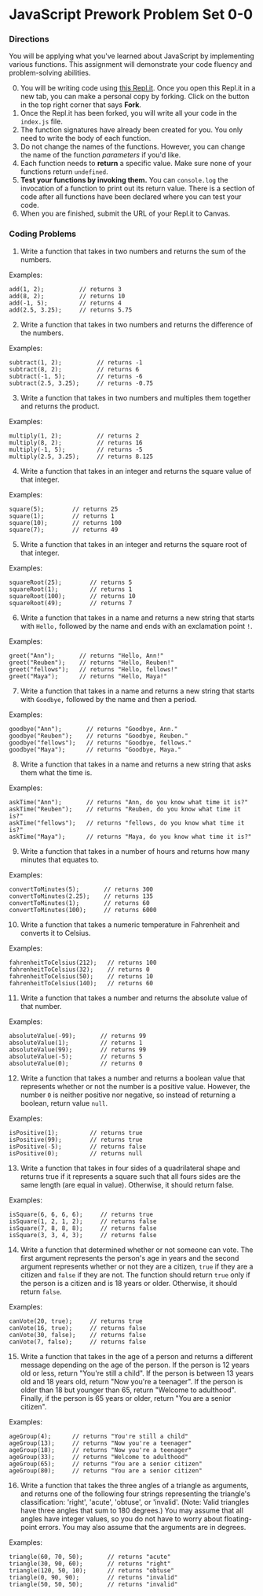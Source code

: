 # JavaScript Prework Problem Set 0-0

### Directions 
You will be applying what you've learned about JavaScript by implementing various functions. This assignment will demonstrate your code fluency and problem-solving abilities.

0. You will be writing code using [this Repl.it](https://replit.com/@AnnDuong1/MarcyLabPreWork0). Once you open this Repl.it in a new tab, you can make a personal copy by forking. Click on the button in the top right corner that says **Fork**.
1. Once the Repl.it has been forked, you will write all your code in the `index.js` file.
2. The function signatures have already been created for you. You only need to write the body of each function.
3. Do not change the names of the functions. However, you can change the name of the function _parameters_ if you'd like. 
4. Each function needs to **return** a specific value. Make sure none of your functions return `undefined`.
5. **Test your functions by invoking them.** You can `console.log` the invocation of a function to print out its return value. There is a section of code after all functions have been declared where you can test your code.
6. When you are finished, submit the URL of your Repl.it to Canvas. 

### Coding Problems 

1. Write a function that takes in two numbers and returns the sum of the numbers.

Examples:
```
add(1, 2);          // returns 3
add(8, 2);          // returns 10
add(-1, 5);         // returns 4
add(2.5, 3.25);     // returns 5.75
```

2. Write a function that takes in two numbers and returns the difference of the numbers.

Examples:
```
subtract(1, 2);          // returns -1
subtract(8, 2);          // returns 6
subtract(-1, 5);         // returns -6
subtract(2.5, 3.25);     // returns -0.75
```

3. Write a function that takes in two numbers and multiples them together and returns the product. 

Examples:
```
multiply(1, 2);          // returns 2
multiply(8, 2);          // returns 16
multiply(-1, 5);         // returns -5
multiply(2.5, 3.25);     // returns 8.125
```

4. Write a function that takes in an integer and returns the square value of that integer.

Examples:
```
square(5);        // returns 25
square(1);        // returns 1
square(10);       // returns 100
square(7);        // returns 49
```

5. Write a function that takes in an integer and returns the square root of that integer.

Examples:
```
squareRoot(25);        // returns 5
squareRoot(1);         // returns 1
squareRoot(100);       // returns 10
squareRoot(49);        // returns 7
```

6. Write a function that takes in a name and returns a new string that starts with `Hello,` followed by the name and ends with an exclamation point `!`.

Examples:
```
greet("Ann");       // returns "Hello, Ann!"
greet("Reuben");    // returns "Hello, Reuben!"
greet("fellows");   // returns "Hello, fellows!"
greet("Maya");      // returns "Hello, Maya!"
```

7. Write a function that takes in a name and returns a new string that starts with `Goodbye,` followed by the name and then a period.

Examples:
```
goodbye("Ann");       // returns "Goodbye, Ann."
goodbye("Reuben");    // returns "Goodbye, Reuben."
goodbye("fellows");   // returns "Goodbye, fellows."
goodbye("Maya");      // returns "Goodbye, Maya."
```

8. Write a function that takes in a name and returns a new string that asks them what the time is.

Examples:
```
askTime("Ann");       // returns "Ann, do you know what time it is?"
askTime("Reuben");    // returns "Reuben, do you know what time it is?"
askTime("fellows");   // returns "fellows, do you know what time it is?"
askTime("Maya");      // returns "Maya, do you know what time it is?"
```

9. Write a function that takes in a number of hours and returns how many minutes that equates to. 

Examples: 
```
convertToMinutes(5);       // returns 300
convertToMinutes(2.25);    // returns 135
convertToMinutes(1);       // returns 60
convertToMinutes(100);     // returns 6000
```

10. Write a function that takes a numeric temperature in Fahrenheit and converts it to Celsius. 

Examples: 
```
fahrenheitToCelsius(212);   // returns 100
fahrenheitToCelsius(32);    // returns 0
fahrenheitToCelsius(50);    // returns 10
fahrenheitToCelsius(140);   // returns 60
```

11. Write a function that takes a number and returns the absolute value of that number.

Examples:
```
absoluteValue(-99);       // returns 99
absoluteValue(1);         // returns 1
absoluteValue(99);        // returns 99
absoluteValue(-5);        // returns 5
absoluteValue(0);         // returns 0
```

12. Write a function that takes a number and returns a boolean value that represents whether or not the number is a positive value. However, the number `0` is neither positive nor negative, so instead of returning a boolean, return value `null`.

Examples:
```
isPositive(1);         // returns true
isPositive(99);        // returns true
isPositive(-5);        // returns false
isPositive(0);         // returns null
```

13. Write a function that takes in four sides of a quadrilateral shape and returns true if it represents a square such that all fours sides are the same length (are equal in value). Otherwise, it should return false. 

Examples:
```
isSquare(6, 6, 6, 6);     // returns true
isSquare(1, 2, 1, 2);     // returns false
isSquare(7, 8, 8, 8);     // returns false
isSquare(3, 3, 4, 3);     // returns false
```

14. Write a function that determined whether or not someone can vote. The first argument represents the person's age in years and the second argument represents whether or not they are a citizen, `true` if they are a citizen and `false` if they are not. The function should return `true` only if the person is a citizen and is 18 years or older. Otherwise, it should return `false`.

Examples:
```
canVote(20, true);     // returns true
canVote(16, true);     // returns false
canVote(30, false);    // returns false
canVote(7, false);     // returns false
```

15. Write a function that takes in the age of a person and returns a different message depending on the age of the person. If the person is 12 years old or less, return "You're still a child". If the person is between 13 years old and 18 years old, return "Now you're a teenager". If the person is older than 18 but younger than 65, return "Welcome to adulthood". Finally, if the person is 65 years or older, return "You are a senior citizen". 

Examples:
```
ageGroup(4);      // returns "You're still a child"
ageGroup(13);     // returns "Now you're a teenager"
ageGroup(18);     // returns "Now you're a teenager"
ageGroup(33);     // returns "Welcome to adulthood"
ageGroup(65);     // returns "You are a senior citizen"
ageGroup(80);     // returns "You are a senior citizen"
```

16. Write a function that takes the three angles of a triangle as arguments, and returns one of the following four strings representing the triangle's classification: 'right', 'acute', 'obtuse', or 'invalid'. (Note: Valid triangles have three angles that sum to 180 degrees.) You may assume that all angles have integer values, so you do not have to worry about floating-point errors. You may also assume that the arguments are in degrees.

Examples:
```
triangle(60, 70, 50);       // returns "acute"
triangle(30, 90, 60);       // returns "right"
triangle(120, 50, 10);      // returns "obtuse"
triangle(0, 90, 90);        // returns "invalid"
triangle(50, 50, 50);       // returns "invalid"
```
